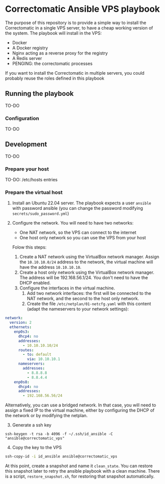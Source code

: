 # Correctomatic Ansible VPS playbook

The purpose of this repository is to provide a simple way to install the Correctomatic in a single VPS server, to have a cheap working version of the system. The playbook will install in the VPS:

- Docker
- A Docker registry
- Nginx acting as a reverse proxy for the registry
- A Redis server
- PENGING: the correctomatic processes

If you want to install the Correctomatic in multiple servers, you could probably reuse the roles defined in this playbook

## Running the playbook

TO-DO

### Configuration

TO-DO

## Development

TO-DO

### Prepare your host

TO-DO: /etc/hosts entries

### Prepare the virtual host

1) Install an Ubuntu 22.04 server. The playbook expects a user `ansible` with password ansible (you can change the password modifying `secrets/sudo_password.yml`)

2) Configure the network. You will need to have two networks:
   - One NAT network, so the VPS can connect to the internet
   - One host only network so you can use the VPS from your host

   Folow this steps:
   1) Create a NAT network using the VirtualBox network manager. Assign the `10.10.10.0/24` address to the network, the virtual machine will have the address `10.10.10.10`.
   2) Create a host only network using the VirtualBox network manager. The address will be 192.168.56.1/24. You don't need to have the DHCP enabled.
   3) Configure the interfaces in the virtual machine.
      1) Add two network interfaces: the first will be connected to the NAT network, and the second to the host only network.
      2) Create the file `/etc/netplan/01-netcfg.yaml` with this content (adapt the nameservers to your network settings):

```yaml
network:
  version: 2
  ethernets:
    enp0s3:
      dhcp4: no
      addresses:
        - 10.10.10.10/24
      routes:
        - to: default
          via: 10.10.10.1
      nameservers:
        addresses:
          - 8.8.8.8
          - 8.8.4.4
    enp0s8:
      dhcp4: no
      addresses:
        - 192.168.56.56/24
```

Alternatively, you can use a bridged network. In that case, you will need to assign a fixed IP to the virtual machine, either by configuring the DHCP of the network or by modifying the netplan.

3) Generate a ssh key
```
ssh-keygen -t rsa -b 4096 -f ~/.ssh/id_ansible -C "ansible@correctomatic_vps"
```

4) Copy the key to the VPS
```sh
ssh-copy-id -i id_ansible ansible@correctomatic_vps
```

At this point, create a snapshot and name it `clean_state`. You can restore this snapshot later to retry the ansible playbook with a clean machine. There is a script, `restore_snapshot.sh`, for restoring that snapshot automatically.


